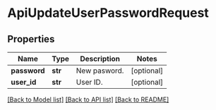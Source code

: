 # ApiUpdateUserPasswordRequest

## Properties
Name | Type | Description | Notes
------------ | ------------- | ------------- | -------------
**password** | **str** | New pasword. | [optional] 
**user_id** | **str** | User ID. | [optional] 

[[Back to Model list]](../README.md#documentation-for-models) [[Back to API list]](../README.md#documentation-for-api-endpoints) [[Back to README]](../README.md)



